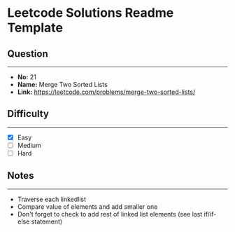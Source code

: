 # Leetcode Solutions Readme Template
## **Question**
***
* **No:** 21
* **Name:** Merge Two Sorted Lists
* **Link:** https://leetcode.com/problems/merge-two-sorted-lists/

## **Difficulty**
***
- [X] Easy
- [ ] Medium
- [ ] Hard
## **Notes**
***
* Traverse each linkedlist
* Compare value of elements and add smaller one
* Don't forget to check to add rest of linked list elements (see last if/if-else statement)
